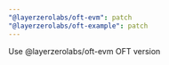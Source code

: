 ```yaml
---
"@layerzerolabs/oft-evm": patch
"@layerzerolabs/oft-example": patch
---
```


Use @layerzerolabs/oft-evm OFT version
